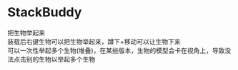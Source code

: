 # StackBuddy
把生物举起来
<br>
装载后右键生物可以把生物举起来，蹲下+移动可以让生物下来
<br>
可以一次性举起多个生物(堆叠)，在某些版本，生物的模型会卡在视角上，导致没法点击别的生物以举起多个生物
